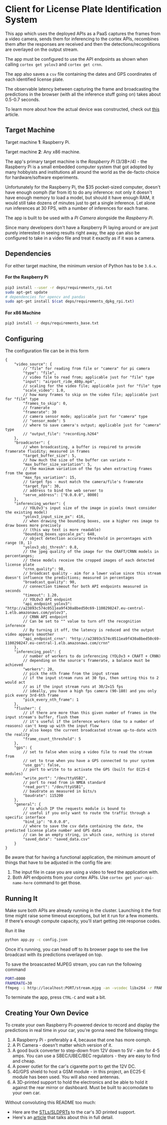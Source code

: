 # Client for License Plate Identification System

This app which uses the deployed APIs as a PaaS captures the frames from a video camera, sends them for inferencing to the cortex APIs, recombines them after the responses are received and then the detections/recognitions are overlayed on the output stream.

The app must be configured to use the API endpoints as shown when calling `cortex get yolov3` and `cortex get crnn`.

The app also saves a `csv` file containing the dates and GPS coordinates of each identified license plate.

The observable latency between capturing the frame and broadcasting the predictions in the browser (with all the inference stuff going on) takes about 0.5-0.7 seconds.

To learn more about how the actual device was constructed, check out [this](https://www.robertlucian.com/2020/02/12/real-time-license-plate-identification/) article.

## Target Machine

Target machine **1**: Raspberry Pi.

Target machine **2**: Any x86 machine.

The app's primary target machine is the *Raspberry Pi* (3/3B+/4) - the Raspberry Pi is a small embedded computer system that got adopted by many hobbyists and institutions all around the world as the de-facto choice for hardware/software experiments. 

Unfortunately for the Raspberry Pi, the $35 pocket-sized computer, doesn't have enough oomph (far from it) to do any inference: not only it doesn't have enough memory to load a model, but should it have enough RAM, it would still take dozens of minutes just to get a single inference. Let alone run inferences at 30 FPS, with a number of inferences for each frame.

The app is built to be used with a *Pi Camera* alongside the *Raspberry Pi*.

Since many developers don't have a Raspberry Pi laying around or are just purely interested in seeing results right away, the app can also be configured to take in a video file and treat it exactly as if it was a camera.

## Dependencies

For either target machine, the minimum version of Python has to be `3.6.x`.

#### For the Raspberry Pi

```bash
pip3 install --user -r deps/requirements_rpi.txt
sudo apt-get update
# dependencies for opencv and pandas
sudo apt-get install $(cat deps/requirements_dpkg_rpi.txt)
```

#### For x86 Machine

```bash
pip3 install -r deps/requirements_base.txt
```

## Configuring

The configuration file can be in this form
```jsonc
{
    "video_source": {
        // "file" for reading from file or "camera" for pi camera
        "type": "file",
        // video file to read from; applicable just for "file" type
        "input": "airport_ride_480p.mp4",
        // scaling for the video file; applicable just for "file" type
        "scale_video": 1.0,
        // how many frames to skip on the video file; applicable just for "file" type
        "frames_to_skip": 0,
        // framerate 
        "framerate": 30
        // camera sensor mode; applicable just for "camera" type
        // "sensor_mode": 5
        // where to save camera's output; applicable just for "camera" type
        // "output_file": "recording.h264"
    },
    "broadcaster": {
        // when broadcasting, a buffer is required to provide framerate fluidity; measured in frames
        "target_buffer_size": 5,
        // how much the size of the buffer can variate +-
        "max_buffer_size_variation": 5,
        // the maximum variation of the fps when extracting frames from the queue
        "max_fps_variation": 15,
        // target fps - must match the camera/file's framerate
        "target_fps": 30,
        // address to bind the web server to
        "serve_address": ["0.0.0.0", 8000]
    },
    "inferencing_worker": {
        // YOLOv3's input size of the image in pixels (must consider the existing model)
        "yolov3_input_size_px": 416,
        // when drawing the bounding boxes, use a higher res image to draw boxes more precisely 
        // (this way text is more readable)
        "bounding_boxes_upscale_px": 640,
        // object detection accuracy threshold in percentages with range (0, 1)
        "yolov3_obj_thresh": 0.8,
        // the jpeg quality of the image for the CRAFT/CRNN models in percentanges; 
        // these models receive the cropped images of each detected license plate
        "crnn_quality": 98,
        // broadcast quality - aim for a lower value since this stream doesn't influence the predictions; measured in percentages
        "broadcast_quality": 90,
        // connection timeout for both API endpoints measured in seconds
        "timeout": 1.20,
        // YOLOv3 API endpoint
        "api_endpoint_yolov3": "http://a23893c574c0511ea9f430a8bed50c69-1100298247.eu-central-1.elb.amazonaws.com/yolov3",
        // CRNN API endpoint
        // Can be set to "" value to turn off the recognition inference
        // By turning it off, the latency is reduced and the output video appears smoother
        "api_endpoint_crnn": "http://a23893c574c0511ea9f430a8bed50c69-1100298247.eu-central-1.elb.amazonaws.com/crnn"
    },
    "inferencing_pool": {
        // number of workers to do inferencing (YOLOv3 + CRAFT + CRNN)
        // depending on the source's framerate, a balance must be achieved
        "workers": 20,
        // pick the nth frame from the input stream
        // if the input stream runs at 30 fps, then setting this to 2 would act
        // as if the input stream runs at 30/2=15 fps
        // ideally, you have a high fps camera (90-180) and you only pick every 3rd-6th frame
        "pick_every_nth_frame": 1
    }, 
    "flusher": {
        // if there are more than this given number of frames in the input stream's buffer, flush them
        // it's useful if the inference workers (due to a number of reasons) can't keep up with the input flow
        // also keeps the current broadcasted stream up-to-date with the reality
        "frame_count_threshold": 5
    },
    "gps": {
        // set to false when using a video file to read the stream from
        // set to true when you have a GPS connected to your system
        "use_gps": false,
        // port to write to to activate the GPS (built for EC25-E modules)
        "write_port": "/dev/ttyUSB2",
        // port to read from in NMEA standard
        "read_port": "/dev/ttyUSB1",
        // baudrate as measured in bits/s
        "baudrate": 115200
    },
    "general": {
        // to which IP the requests module is bound to
        // useful if you only want to route the traffic through a specific interface
        "bind_ip": "0.0.0.0",
        // where to save the csv data containing the date, the predicted license plate number and GPS data
        // can be an empty string, in which case, nothing is stored
        "saved_data": "saved_data.csv"
    }
}
```

Be aware that for having a functional application, the minimum amount of things that have to be adjusted in the config file are:

1. The input file in case you are using a video to feed the application with.
1. Both API endpoints from your cortex APIs. Use `cortex get your-api-name-here` command to get those.

## Running It

Make sure both APIs are already running in the cluster. Launching it the first time might raise some timeout exceptions, but let it run for a few moments. If there's enough compute capacity, you'll start getting `200` response codes.

Run it like
```bash
python app.py -c config.json
```

Once it's running, you can head off to its browser page to see the live broadcast with its predictions overlayed on top.

To save the broascasted MJPEG stream, you can run the following command

```bash
PORT=8000
FRAMERATE=30
ffmpeg -i http://localhost:PORT/stream.mjpg -an -vcodec libx264 -r FRAMERATE saved_video.h264 
```

To terminate the app, press `CTRL-C` and wait a bit.

## Creating Your Own Device

To create your own Raspberry Pi-powered device to record and display the predictions in real time in your car, you're gonna need the following things:
1. A Raspberry Pi - preferably a 4, because that one has more oomph.
1. A Pi Camera - doesn't matter which version of it.
1. A good buck converter to step-down from 12V down to 5V - aim for 4-5 amps. You can use a SBEC/UBEC/BEC regulators - they are easy to find and cheap.
1. A power outlet for the car's cigarette port to get the 12V DC.
1. 4G/GPS shield to host a GSM module - in this project, an EC25-E module has been used. You will also need antennas.
1. A 3D-printed support to hold the electronics and be able to hold it against the rear mirror or dashboard. Must be built to accomodate to your own car.

Without convoluting this README too much:

* Here are the [STLs/SLDPRTs](https://www.dropbox.com/sh/fw16vy1okrp606y/AAAwkoWXODmoaOP4yR-z4T8Va?dl=0) to the car's 3D printed support.
* Here's an [article](https://www.robertlucian.com/2020/02/12/real-time-license-plate-identification/) that talks about this in full detail.
